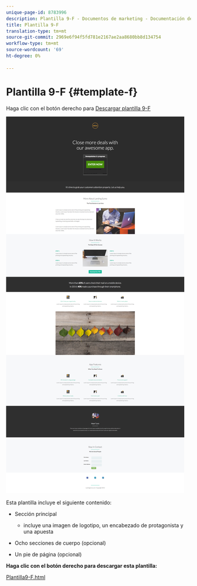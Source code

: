 ```yaml
---
unique-page-id: 8783996
description: Plantilla 9-F - Documentos de marketing - Documentación del producto
title: Plantilla 9-F
translation-type: tm+mt
source-git-commit: 2969e6f94f5fd781e2167ae2aa8680bb8d134754
workflow-type: tm+mt
source-wordcount: '69'
ht-degree: 0%

---
```



# Plantilla 9-F {#template-f}

Haga clic con el botón derecho para [Descargar plantilla 9-F](http://docs.marketo.com/download/attachments/8783996/template-9f.html?version=2&amp;modificationdate=1438210809000&amp;api=v2)

![](assets/image2015-7-28-16-3a1-3a25.png)

Esta plantilla incluye el siguiente contenido:

* Sección principal

   * incluye una imagen de logotipo, un encabezado de protagonista y una apuesta

* Ocho secciones de cuerpo (opcional)
* Un pie de página (opcional)

**Haga clic con el botón derecho para descargar esta plantilla:**

[Plantilla9-F.html](http://docs.marketo.com/download/attachments/8783996/template-9f.html?version=2&amp;modificationdate=1438210809000&amp;api=v2)
